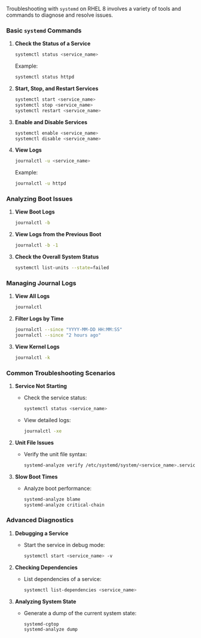 Troubleshooting with `systemd` on RHEL 8 involves a variety of tools and commands to diagnose and resolve issues.

### Basic `systemd` Commands

1. **Check the Status of a Service**
   ```bash
   systemctl status <service_name>
   ```
   Example:
   ```bash
   systemctl status httpd
   ```

2. **Start, Stop, and Restart Services**
   ```bash
   systemctl start <service_name>
   systemctl stop <service_name>
   systemctl restart <service_name>
   ```

3. **Enable and Disable Services**
   ```bash
   systemctl enable <service_name>
   systemctl disable <service_name>
   ```

4. **View Logs**
   ```bash
   journalctl -u <service_name>
   ```
   Example:
   ```bash
   journalctl -u httpd
   ```

### Analyzing Boot Issues

1. **View Boot Logs**
   ```bash
   journalctl -b
   ```

2. **View Logs from the Previous Boot**
   ```bash
   journalctl -b -1
   ```

3. **Check the Overall System Status**
   ```bash
   systemctl list-units --state=failed
   ```

### Managing Journal Logs

1. **View All Logs**
   ```bash
   journalctl
   ```

2. **Filter Logs by Time**
   ```bash
   journalctl --since "YYYY-MM-DD HH:MM:SS"
   journalctl --since "2 hours ago"
   ```

3. **View Kernel Logs**
   ```bash
   journalctl -k
   ```

### Common Troubleshooting Scenarios

1. **Service Not Starting**
   - Check the service status:
     ```bash
     systemctl status <service_name>
     ```
   - View detailed logs:
     ```bash
     journalctl -xe
     ```

2. **Unit File Issues**
   - Verify the unit file syntax:
     ```bash
     systemd-analyze verify /etc/systemd/system/<service_name>.service
     ```

3. **Slow Boot Times**
   - Analyze boot performance:
     ```bash
     systemd-analyze blame
     systemd-analyze critical-chain
     ```

### Advanced Diagnostics

1. **Debugging a Service**
   - Start the service in debug mode:
     ```bash
     systemctl start <service_name> -v
     ```

2. **Checking Dependencies**
   - List dependencies of a service:
     ```bash
     systemctl list-dependencies <service_name>
     ```

3. **Analyzing System State**
   - Generate a dump of the current system state:
     ```bash
     systemd-cgtop
     systemd-analyze dump
     ```
